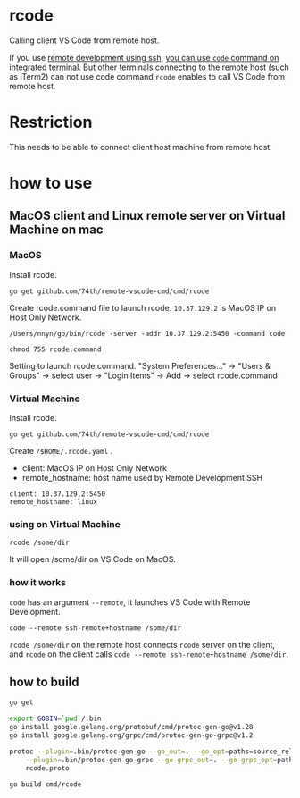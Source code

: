 # rcode

Calling client VS Code from remote host.

If you use [remote development using ssh](https://code.visualstudio.com/docs/remote/ssh), [you can use `code` command on integrated terminal](https://code.visualstudio.com/docs/remote/ssh#_opening-a-terminal-on-a-remote-host).
But other terminals connecting to the remote host (such as iTerm2) can not use code command
`rcode` enables to call VS Code from remote host.

# Restriction

This needs to be able to connect client host machine from remote host.

# how to use

## MacOS client and Linux remote server on Virtual Machine on mac

### MacOS

Install rcode.

```
go get github.com/74th/remote-vscode-cmd/cmd/rcode
```

Create rcode.command file to launch rcode.
`10.37.129.2` is MacOS IP on Host Only Network.

```
/Users/nnyn/go/bin/rcode -server -addr 10.37.129.2:5450 -command code
```

```
chmod 755 rcode.command
```

Setting to launch rcode.command. "System Preferences..." -> "Users & Groups" -> select user -> "Login Items" -> Add -> select rcode.command

### Virtual Machine

Install rcode.

```
go get github.com/74th/remote-vscode-cmd/cmd/rcode
```

Create `/$HOME/.rcode.yaml` .

- client: MacOS IP on Host Only Network
- remote_hostname: host name used by Remote Development SSH

```
client: 10.37.129.2:5450
remote_hostname: linux
```

### using on Virtual Machine

```
rcode /some/dir
```

It will open /some/dir on VS Code on MacOS.

### how it works

`code` has an argument `--remote`, it launches VS Code with Remote Development.

```
code --remote ssh-remote+hostname /some/dir
```

`rcode /some/dir` on the remote host connects `rcode` server on the client, and `rcode` on the client calls `code --remote ssh-remote+hostname /some/dir`.

## how to build

```bash
go get

export GOBIN=`pwd`/.bin
go install google.golang.org/protobuf/cmd/protoc-gen-go@v1.28
go install google.golang.org/grpc/cmd/protoc-gen-go-grpc@v1.2

protoc --plugin=.bin/protoc-gen-go --go_out=. --go_opt=paths=source_relative \
    --plugin=.bin/protoc-gen-go-grpc --go-grpc_out=. --go-grpc_opt=paths=source_relative \
    rcode.proto

go build cmd/rcode
```
